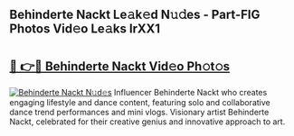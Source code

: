 ## Behinderte Nackt Le𝚊k𝚎d N𝚞𝚍es - Part-FIG Photos Vid𝚎o Le𝚊ks lrXX1

# <h2><a href="http://fb6eix.evod.top/?m=Behinderte+Nackt">🔗 👉🔴 Behinderte Nackt Vid𝚎o Ph𝚘t𝚘s</a></h2>

[![Behinderte Nackt N𝚞d𝚎s](https://i.imgur.com/8V9OHl7.gif)](http://fb6eix.evod.top/?m=Behinderte+Nackt)
Influencer Behinderte Nackt who creates engaging lifestyle and dance content, featuring solo and collaborative dance trend performances and mini vlogs. Visionary artist Behinderte Nackt, celebrated for their creative genius and innovative approach to art. 
